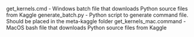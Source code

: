 get_kernels.cmd - Windows batch file that downloads Python source files from Kaggle
generate_batch.py - Python script to generate command file. Should be placed in the meta-kaggle folder
get_kernels_mac.command - MacOS bash file that downloads Python source files from Kaggle